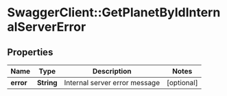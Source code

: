 # SwaggerClient::GetPlanetByIdInternalServerError

## Properties
Name | Type | Description | Notes
------------ | ------------- | ------------- | -------------
**error** | **String** | Internal server error message | [optional] 


